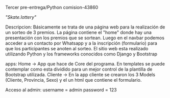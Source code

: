 Tercer pre-entrega/Python comision-43860

*"Skate.lottery"*

Descripcion:
Básicamente se trata de una página web para la realización de un sorteo de 3 premios. La página contiene el "home" donde hay una presentación con los premios que se sortean. Luego en el navbar podemos acceder a un contacto por Whatsapp y a la inscripción (formulario) para que los participantes se anoten al  sorteo. El sitio web esta realizado utilizando Python y los frameworks conocidos como Django y Bootstrap

apps:
Home -> App que hace de Core del programa. En templates se puede contemplar como esta dividido para un mejor control de la plantilla de Bootstrap utilizada.
Cliente -> En la app cliente se crearon los 3 Models (Cliente, Provincia, Sexo) y el un html que contiene el formulario.


Acceso al admin:
username = admin
password = 123